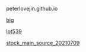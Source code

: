  peterlovejin.github.io
 

 [big]( https://peterlovejin.github.io/big.html)
 
  [lot539]( https://peterlovejin.github.io/lot539.html)
  
 
  [stock_main_source_20210709]( https://peterlovejin.github.io/stock_main_source_20210709.html)
